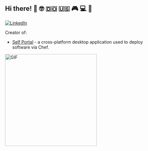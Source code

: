 
## Hi there! 👋 :nerd_face: :dominican_republic: :us: :video_game: :computer: :pizza:

[![LinkedIn](https://img.shields.io/badge/-Linkedin-0077B5?style=for-the-badge&logo=linkedin&logoColor=white)](https://www.linkedin.com/in/amadotejada/)

Creator of:
- [Self Portal](https://github.com/amadotejada/self-portal) - a cross-platform desktop application used to deploy software via Chef.
<!-- <br/> -->
<img alt="GIF" src="https://media.giphy.com/media/13HgwGsXF0aiGY/giphy.gif" style="width:300px;"/>

